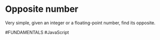 # Opposite number


Very simple, given an integer or a floating-point number, find its opposite.

#FUNDAMENTALS #JavaScript